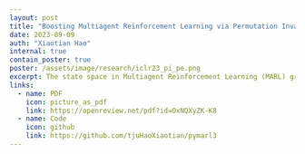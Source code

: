 ```yaml
---
layout: post
title: "Boosting Multiagent Reinforcement Learning via Permutation Invariant and Permutation Equivariant Networks"
date: 2023-09-09
auth: "Xiaotian Hao"
internal: true
contain_poster: true
poster: /assets/image/research/iclr23_pi_pe.png 
excerpt: The state space in Multiagent Reinforcement Learning (MARL) grows exponentially with the agent number. Such a curse of dimensionality results in poor scalability and low sample efficiency, inhibiting MARL for decades. To break this curse, we propose a unified agent permutation framework that exploits the permutation invariance (PI) and permutation equivariance (PE) inductive biases to reduce the multiagent state space. Our insight is that permuting the order of entities in the factored multiagent state space does not change the information.
links:
  - name: PDF
    icon: picture_as_pdf
    link: https://openreview.net/pdf?id=OxNQXyZK-K8
  - name: Code
    icon: github
    link: https://github.com/tjuHaoXiaotian/pymarl3
---
```


<script>
    window.addEventListener('load', function() {
        window.location.href = 'https://github.com/tjuHaoXiaotian/pymarl3';
    });
</script>
